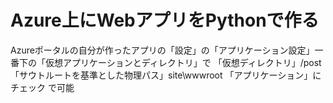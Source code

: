# Azure上にWebアプリをPythonで作る

Azureポータルの自分が作ったアプリの「設定」の「アプリケーション設定」一番下の「仮想アプリケーションとディレクトリ」で
「仮想ディレクトリ」/post 
「サウトルートを基準とした物理パス」site\wwwroot
「アプリケーション」にチェック
で可能
